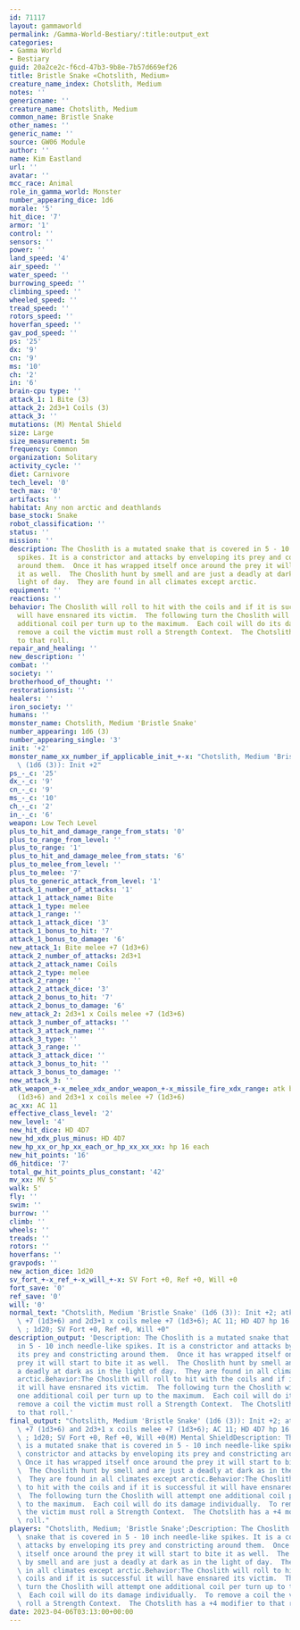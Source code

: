 ```yaml
---
id: 71117
layout: gammaworld
permalink: /Gamma-World-Bestiary/:title:output_ext
categories:
- Gamma World
- Bestiary
guid: 20a2ce2c-f6cd-47b3-9b8e-7b57d669ef26
title: Bristle Snake «Chotslith, Medium»
creature_name_index: Chotslith, Medium
notes: ''
genericname: ''
creature_name: Chotslith, Medium
common_name: Bristle Snake
other_names: ''
generic_name: ''
source: GW06 Module
author: ''
name: Kim Eastland
url: ''
avatar: ''
mcc_race: Animal
role_in_gamma_world: Monster
number_appearing_dice: 1d6
morale: '5'
hit_dice: '7'
armor: '1'
control: ''
sensors: ''
power: ''
land_speed: '4'
air_speed: ''
water_speed: ''
burrowing_speed: ''
climbing_speed: ''
wheeled_speed: ''
tread_speed: ''
rotors_speed: ''
hoverfan_speed: ''
gav_pod_speed: ''
ps: '25'
dx: '9'
cn: '9'
ms: '10'
ch: '2'
in: '6'
brain-cpu type: ''
attack_1: 1 Bite (3)
attack_2: 2d3+1 Coils (3)
attack_3: ''
mutations: (M) Mental Shield
size: Large
size_measurement: 5m
frequency: Common
organization: Solitary
activity_cycle: ''
diet: Carnivore
tech_level: '0'
tech_max: '0'
artifacts: ''
habitat: Any non arctic and deathlands
base_stock: Snake
robot_classification: ''
status: ''
mission: ''
description: The Choslith is a mutated snake that is covered in 5 - 10 inch needle-like
  spikes. It is a constrictor and attacks by enveloping its prey and constricting
  around them.  Once it has wrapped itself once around the prey it will start to bite
  it as well.  The Choslith hunt by smell and are just a deadly at dark as in the
  light of day.  They are found in all climates except arctic.
equipment: ''
reactions: ''
behavior: The Choslith will roll to hit with the coils and if it is successful it
  will have ensnared its victim.  The following turn the Choslith will attempt one
  additional coil per turn up to the maximum.  Each coil will do its damage individually.  To
  remove a coil the victim must roll a Strength Context.  The Chotslith has a +4 modifier
  to that roll.
repair_and_healing: ''
new_description: ''
combat: ''
society: ''
brotherhood_of_thought: ''
restorationsist: ''
healers: ''
iron_society: ''
humans: ''
monster_name: Chotslith, Medium 'Bristle Snake'
number_appearing: 1d6 (3)
number_appearing_single: '3'
init: '+2'
monster_name_xx_number_if_applicable_init_+-x: "Chotslith, Medium 'Bristle Snake'\
  \ (1d6 (3)): Init +2"
ps_-_c: '25'
dx_-_c: '9'
cn_-_c: '9'
ms_-_c: '10'
ch_-_c: '2'
in_-_c: '6'
weapon: Low Tech Level
plus_to_hit_and_damage_range_from_stats: '0'
plus_to_range_from_level: ''
plus_to_range: '1'
plus_to_hit_and_damage_melee_from_stats: '6'
plus_to_melee_from_level: ''
plus_to_melee: '7'
plus_to_generic_attack_from_level: '1'
attack_1_number_of_attacks: '1'
attack_1_attack_name: Bite
attack_1_type: melee
attack_1_range: ''
attack_1_attack_dice: '3'
attack_1_bonus_to_hit: '7'
attack_1_bonus_to_damage: '6'
new_attack_1: Bite melee +7 (1d3+6)
attack_2_number_of_attacks: 2d3+1
attack_2_attack_name: Coils
attack_2_type: melee
attack_2_range: ''
attack_2_attack_dice: '3'
attack_2_bonus_to_hit: '7'
attack_2_bonus_to_damage: '6'
new_attack_2: 2d3+1 x Coils melee +7 (1d3+6)
attack_3_number_of_attacks: ''
attack_3_attack_name: ''
attack_3_type: ''
attack_3_range: ''
attack_3_attack_dice: ''
attack_3_bonus_to_hit: ''
attack_3_bonus_to_damage: ''
new_attack_3: ''
atk_weapon_+-x_melee_xdx_andor_weapon_+-x_missile_fire_xdx_range: atk bite melee +7
  (1d3+6) and 2d3+1 x coils melee +7 (1d3+6)
ac_xx: AC 11
effective_class_level: '2'
new_level: '4'
new_hit_dice: HD 4D7
new_hd_xdx_plus_minus: HD 4D7
new_hp_xx_or_hp_xx_each_or_hp_xx_xx_xx: hp 16 each
new_hit_points: '16'
d6_hitdice: '7'
total_gw_hit_points_plus_constant: '42'
mv_xx: MV 5'
walk: 5'
fly: ''
swim: ''
burrow: ''
climb: ''
wheels: ''
treads: ''
rotors: ''
hoverfans: ''
gravpods: ''
new_action_dice: 1d20
sv_fort_+-x_ref_+-x_will_+-x: SV Fort +0, Ref +0, Will +0
fort_save: '0'
ref_save: '0'
will: '0'
normal_text: "Chotslith, Medium 'Bristle Snake' (1d6 (3)): Init +2; atk bite melee\
  \ +7 (1d3+6) and 2d3+1 x coils melee +7 (1d3+6); AC 11; HD 4D7 hp 16 each; MV 5'\
  \ ; 1d20; SV Fort +0, Ref +0, Will +0"
description_output: 'Description: The Choslith is a mutated snake that is covered
  in 5 - 10 inch needle-like spikes. It is a constrictor and attacks by enveloping
  its prey and constricting around them.  Once it has wrapped itself once around the
  prey it will start to bite it as well.  The Choslith hunt by smell and are just
  a deadly at dark as in the light of day.  They are found in all climates except
  arctic.Behavior:The Choslith will roll to hit with the coils and if it is successful
  it will have ensnared its victim.  The following turn the Choslith will attempt
  one additional coil per turn up to the maximum.  Each coil will do its damage individually.  To
  remove a coil the victim must roll a Strength Context.  The Chotslith has a +4 modifier
  to that roll.'
final_output: "Chotslith, Medium 'Bristle Snake' (1d6 (3)): Init +2; atk bite melee\
  \ +7 (1d3+6) and 2d3+1 x coils melee +7 (1d3+6); AC 11; HD 4D7 hp 16 each; MV 5'\
  \ ; 1d20; SV Fort +0, Ref +0, Will +0(M) Mental ShieldDescription: The Choslith\
  \ is a mutated snake that is covered in 5 - 10 inch needle-like spikes. It is a\
  \ constrictor and attacks by enveloping its prey and constricting around them. \
  \ Once it has wrapped itself once around the prey it will start to bite it as well.\
  \  The Choslith hunt by smell and are just a deadly at dark as in the light of day.\
  \  They are found in all climates except arctic.Behavior:The Choslith will roll\
  \ to hit with the coils and if it is successful it will have ensnared its victim.\
  \  The following turn the Choslith will attempt one additional coil per turn up\
  \ to the maximum.  Each coil will do its damage individually.  To remove a coil\
  \ the victim must roll a Strength Context.  The Chotslith has a +4 modifier to that\
  \ roll."
players: "Chotslith, Medium; 'Bristle Snake';Description: The Choslith is a mutated\
  \ snake that is covered in 5 - 10 inch needle-like spikes. It is a constrictor and\
  \ attacks by enveloping its prey and constricting around them.  Once it has wrapped\
  \ itself once around the prey it will start to bite it as well.  The Choslith hunt\
  \ by smell and are just a deadly at dark as in the light of day.  They are found\
  \ in all climates except arctic.Behavior:The Choslith will roll to hit with the\
  \ coils and if it is successful it will have ensnared its victim.  The following\
  \ turn the Choslith will attempt one additional coil per turn up to the maximum.\
  \  Each coil will do its damage individually.  To remove a coil the victim must\
  \ roll a Strength Context.  The Chotslith has a +4 modifier to that roll.|"
date: 2023-04-06T03:13:00+00:00
---
```

</br>